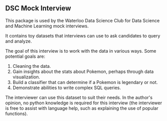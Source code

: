 ## DSC Mock Interview

This package is used by the Waterloo Data Science Club for Data Science and Machine Learning mock interviews.

It contains toy datasets that interviews can use to ask candidates to query and analyze.

The goal of this interview is to work with the data in various ways. Some potential goals are:
1. Cleaning the data.
2. Gain insights about the stats about Pokemon, perhaps through data visualization.
3. Build a classifier that can determine if a Pokemon is legendary or not.
4. Demonstrate abilities to write complex SQL queries.

The interviewer can use this dataset to suit their needs. In the author's opinion, no python knowledge is required for this interview (the interviewer is free to assist with language help, such as explaining the use of popular functions).

